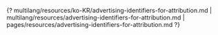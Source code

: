 {? multilang/resources/ko-KR/advertising-identifiers-for-attribution.md | multilang/resources/advertising-identifiers-for-attribution.md | pages/resources/advertising-identifiers-for-attribution.md ?}
